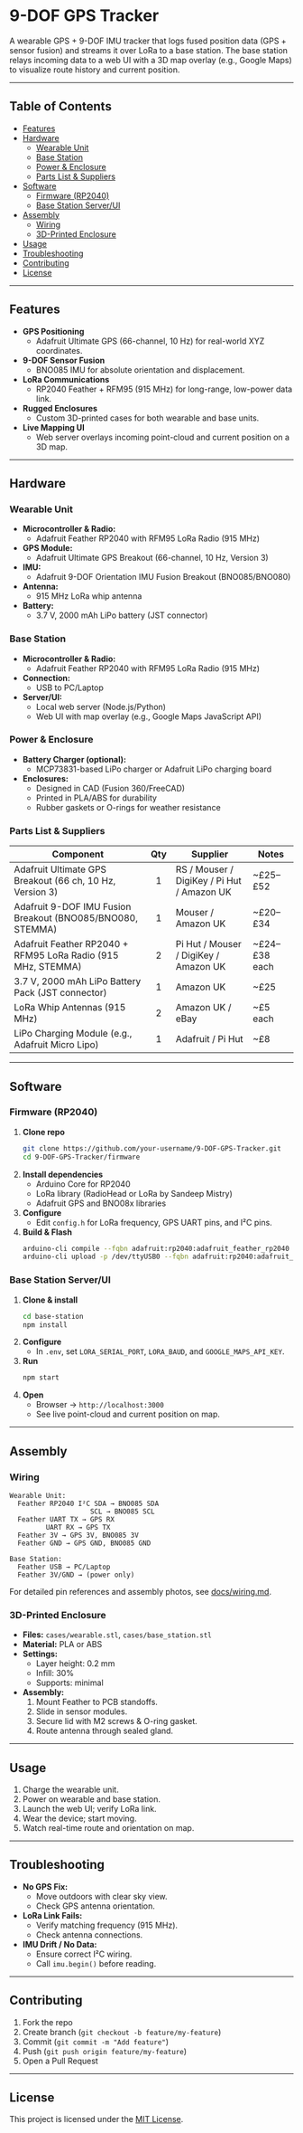 # 9-DOF GPS Tracker

A wearable GPS + 9-DOF IMU tracker that logs fused position data (GPS + sensor fusion) and streams it over LoRa to a base station. The base station relays incoming data to a web UI with a 3D map overlay (e.g., Google Maps) to visualize route history and current position.

---

## Table of Contents

- [Features](#features)  
- [Hardware](#hardware)  
  - [Wearable Unit](#wearable-unit)  
  - [Base Station](#base-station)  
  - [Power & Enclosure](#power--enclosure)  
  - [Parts List & Suppliers](#parts-list--suppliers)  
- [Software](#software)  
  - [Firmware (RP2040)](#firmware-rp2040)  
  - [Base Station Server/UI](#base-station-serverui)  
- [Assembly](#assembly)  
  - [Wiring](#wiring)  
  - [3D-Printed Enclosure](#3d-printed-enclosure)  
- [Usage](#usage)  
- [Troubleshooting](#troubleshooting)  
- [Contributing](#contributing)  
- [License](#license)  

---

## Features

- **GPS Positioning**  
  - Adafruit Ultimate GPS (66-channel, 10 Hz) for real-world XYZ coordinates.
- **9-DOF Sensor Fusion**  
  - BNO085 IMU for absolute orientation and displacement.
- **LoRa Communications**  
  - RP2040 Feather + RFM95 (915 MHz) for long-range, low-power data link.
- **Rugged Enclosures**  
  - Custom 3D-printed cases for both wearable and base units.
- **Live Mapping UI**  
  - Web server overlays incoming point-cloud and current position on a 3D map.

---

## Hardware

### Wearable Unit

- **Microcontroller & Radio:**  
  - Adafruit Feather RP2040 with RFM95 LoRa Radio (915 MHz)  
- **GPS Module:**  
  - Adafruit Ultimate GPS Breakout (66-channel, 10 Hz, Version 3)  
- **IMU:**  
  - Adafruit 9-DOF Orientation IMU Fusion Breakout (BNO085/BNO080)  
- **Antenna:**  
  - 915 MHz LoRa whip antenna  
- **Battery:**  
  - 3.7 V, 2000 mAh LiPo battery (JST connector)  

### Base Station

- **Microcontroller & Radio:**  
  - Adafruit Feather RP2040 with RFM95 LoRa Radio (915 MHz)  
- **Connection:**  
  - USB to PC/Laptop  
- **Server/UI:**  
  - Local web server (Node.js/Python)  
  - Web UI with map overlay (e.g., Google Maps JavaScript API)  

### Power & Enclosure

- **Battery Charger (optional):**  
  - MCP73831-based LiPo charger or Adafruit LiPo charging board  
- **Enclosures:**  
  - Designed in CAD (Fusion 360/FreeCAD)  
  - Printed in PLA/ABS for durability  
  - Rubber gaskets or O-rings for weather resistance  

### Parts List & Suppliers

| Component                                                    | Qty | Supplier                                         | Notes                  |
| ------------------------------------------------------------ | :-: | ------------------------------------------------ | ---------------------- |
| Adafruit Ultimate GPS Breakout (66 ch, 10 Hz, Version 3)     |  1  | RS / Mouser / DigiKey / Pi Hut / Amazon UK       | ~£25–£52               |
| Adafruit 9-DOF IMU Fusion Breakout (BNO085/BNO080, STEMMA)   |  1  | Mouser / Amazon UK                               | ~£20–£34               |
| Adafruit Feather RP2040 + RFM95 LoRa Radio (915 MHz, STEMMA) |  2  | Pi Hut / Mouser / DigiKey / Amazon UK            | ~£24–£38 each          |
| 3.7 V, 2000 mAh LiPo Battery Pack (JST connector)            |  1  | Amazon UK                                        | ~£25                   |
| LoRa Whip Antennas (915 MHz)                                  |  2  | Amazon UK / eBay                                 | ~£5 each               |
| LiPo Charging Module (e.g., Adafruit Micro Lipo)             |  1  | Adafruit / Pi Hut                                | ~£8                    |

---

## Software

### Firmware (RP2040)

1. **Clone repo**  
   ```bash
   git clone https://github.com/your-username/9-DOF-GPS-Tracker.git
   cd 9-DOF-GPS-Tracker/firmware
   ```
2. **Install dependencies**  
   - Arduino Core for RP2040  
   - LoRa library (RadioHead or LoRa by Sandeep Mistry)  
   - Adafruit GPS and BNO08x libraries  
3. **Configure**  
   - Edit `config.h` for LoRa frequency, GPS UART pins, and I²C pins.  
4. **Build & Flash**  
   ```bash
   arduino-cli compile --fqbn adafruit:rp2040:adafruit_feather_rp2040
   arduino-cli upload -p /dev/ttyUSB0 --fqbn adafruit:rp2040:adafruit_feather_rp2040
   ```

### Base Station Server/UI

1. **Clone & install**
   ```bash
   cd base-station
   npm install
   ```
2. **Configure**  
   - In `.env`, set `LORA_SERIAL_PORT`, `LORA_BAUD`, and `GOOGLE_MAPS_API_KEY`.  
3. **Run**  
   ```bash
   npm start
   ```
4. **Open**  
   - Browser → `http://localhost:3000`  
   - See live point-cloud and current position on map.

---

## Assembly

### Wiring

```
Wearable Unit:
  Feather RP2040 I²C SDA → BNO085 SDA
                    SCL → BNO085 SCL
  Feather UART TX → GPS RX
         UART RX → GPS TX
  Feather 3V → GPS 3V, BNO085 3V
  Feather GND → GPS GND, BNO085 GND

Base Station:
  Feather USB → PC/Laptop
  Feather 3V/GND → (power only)
```

For detailed pin references and assembly photos, see [docs/wiring.md](docs/wiring.md).

### 3D-Printed Enclosure

- **Files:** `cases/wearable.stl`, `cases/base_station.stl`  
- **Material:** PLA or ABS  
- **Settings:**  
  - Layer height: 0.2 mm  
  - Infill: 30%  
  - Supports: minimal  
- **Assembly:**  
  1. Mount Feather to PCB standoffs.  
  2. Slide in sensor modules.  
  3. Secure lid with M2 screws & O-ring gasket.  
  4. Route antenna through sealed gland.

---

## Usage

1. Charge the wearable unit.  
2. Power on wearable and base station.  
3. Launch the web UI; verify LoRa link.  
4. Wear the device; start moving.  
5. Watch real-time route and orientation on map.

---

## Troubleshooting

- **No GPS Fix:**  
  - Move outdoors with clear sky view.  
  - Check GPS antenna orientation.  
- **LoRa Link Fails:**  
  - Verify matching frequency (915 MHz).  
  - Check antenna connections.  
- **IMU Drift / No Data:**  
  - Ensure correct I²C wiring.  
  - Call `imu.begin()` before reading.

---

## Contributing

1. Fork the repo  
2. Create branch (`git checkout -b feature/my-feature`)  
3. Commit (`git commit -m "Add feature"`)  
4. Push (`git push origin feature/my-feature`)  
5. Open a Pull Request  

---

## License

This project is licensed under the [MIT License](LICENSE).
